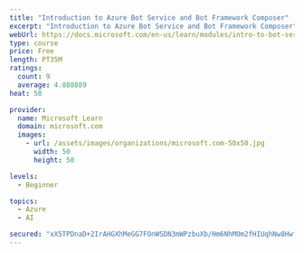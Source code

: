 ```yaml
---
title: "Introduction to Azure Bot Service and Bot Framework Composer"
excerpt: "Introduction to Azure Bot Service and Bot Framework Composer"
webUrl: https://docs.microsoft.com/en-us/learn/modules/intro-to-bot-service-bot-framework-composer/
type: course
price: Free
length: PT35M
ratings:
  count: 9
  average: 4.888889
heat: 50

provider:
  name: Microsoft Learn
  domain: microsoft.com
  images:
    - url: /assets/images/organizations/microsoft.com-50x50.jpg
      width: 50
      height: 50

levels:
  - Beginner

topics:
  - Azure
  - AI

secured: "xX5TPDnaD+2IrAHGXhMeGG7FOnWSDN3mWPzbuXb/Hm6NhMOm2fHIUqhNw8Hwfv0hu4wZkS94WU3hNOIcf+WxKbEj3fJG4v6hQLoD8UXim0v+mUfjYQ+6k5vEvuEqJB/w4DcYPljX8rNb4ylNZqPPtC205XZ2ykqq34jTMEpLpymv6I6QxR2+WuODK2vidhUHMnNmUoIjoonRXsnNMr/M+Vc9okCwg1a1ZCSIbAyVuaTu12fwAqOv2P0S1aXks8mh2Sh0/7qsLFZLlL210JyvZneehdSMb4W7CXNkaPIAQ3r2NJPTy2MjJJzE/5DDkeJg3BRWlic4bFYThMRklLd65TmgKJThFTs5v1uIe5w2KSfllAePwI3NGXJ3UKw0R7NGAstBt4TLzBFMPMzThp262/l5YSjyF4V1ngO1O9Dofb4=;DdaAdR27gt29/1jxU0alpw=="
---
```



